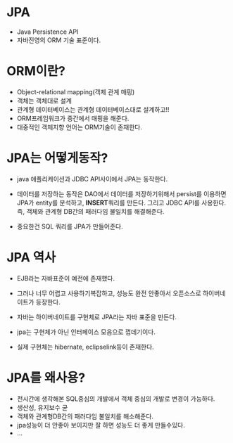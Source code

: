 # JPA

- Java Persistence API
- 자바진영의 ORM 기술 표준이다.

# ORM이란?

- Object-relational mapping(객체 관계 매핑)
- 객체는 객체대로 설계
- 관계형 데이터베이스는 관계형 데이터베이스대로 설계하고!!
- ORM프레임워크가 중간에서 매핑을 해준다.
- 대중적인 객체지향 언어는 ORM기술이 존재한다.

# JPA는 어떻게동작?

- java 애플리케이션과 JDBC API사이에서 JPA는 동작한다.
- 데이터를 저장하는 동작은 DAO에서 데이터를 저장하기위해서 persist를 이용하면 JPA가 entity를 분석하고, **INSERT**쿼리를 만든다. 그리고 JDBC API를 사용한다. 즉, 객체와 관계형 DB간의 패러다임 불일치를 해결해준다.

- 중요한건 SQL 쿼리를 JPA가 만들어준다.

# JPA 역사

- EJB라는 자바표준이 예전에 존재했다.
- 그러나 너무 어렵고 사용하기복잡하고, 성능도 완전 안좋아서 오픈소스로 하이버네이트가 등장한다.
- 자바는 하이버네이트를 구현체로 JPA라는 자바 표준을 만든다.

- jpa는 구현체가 아닌 인터페이스 모음으로 껍데기이다.
- 실제 구현체는 hibernate, eclipselink등이 존재한다.

# JPA를 왜사용?

- 전시간에 생각해본 SQL중심의 개발에서 객체 중심의 개발로 변경이 가능하다.
- 생산성, 유지보수 굳
- 객체와 관계형DB간의 패러다임 불일치를 해소해준다.
- jpa성능이 더 안좋아 보이지만 잘 하면 성능도 더 좋게 만들수있다.
- ...

